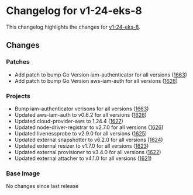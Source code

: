 # Changelog for v1-24-eks-8

This changelog highlights the changes for [v1-24-eks-8](https://github.com/aws/eks-distro/tree/v1-24-eks-8).

## Changes

### Patches
* Add patch to bump Go Version iam-authenticator for all versions ([1663](https://github.com/aws/eks-distro/pull/1663))
* Add patch to bump Go Version aws-iam-auth for all versions ([1628](https://github.com/aws/eks-distro/pull/1628))

### Projects
* Bump iam-authenticator verisons for all versions ([1663](https://github.com/aws/eks-distro/pull/1663))
* Updated aws-iam-auth to v0.6.2 for all versions ([1628](https://github.com/aws/eks-distro/pull/1628))
* Updated cloud-provider-aws to 1.24.4 ([1627](https://github.com/aws/eks-distro/pull/1627))
* Updated node-driver-registrar to v2.7.0 for all versions ([1626](https://github.com/aws/eks-distro/pull/1626))
* Updated livenessprobe to v2.9.0 for all versions ([1625](https://github.com/aws/eks-distro/pull/1625))
* Updated external snapshotter to v6.2.0 for all versions ([1624](https://github.com/aws/eks-distro/pull/1624))
* Updated external resizer to v1.7.0 for all versions ([1623](https://github.com/aws/eks-distro/pull/1623))
* Updated external provisioner to v3.4.0 for all versions ([1622](https://github.com/aws/eks-distro/pull/1622))
* Updated external attacher to v4.1.0 for all versions ([1621](https://github.com/aws/eks-distro/pull/1621))

### Base Image
No changes since last release

